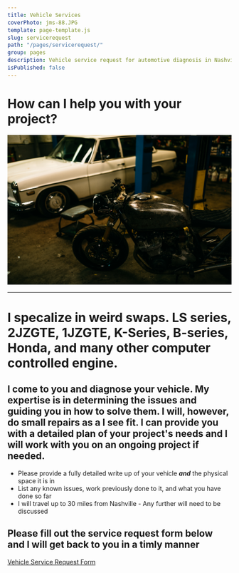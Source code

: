 ```yaml
---
title: Vehicle Services
coverPhoto: jms-88.JPG
template: page-template.js
slug: servicerequest
path: "/pages/servicerequest/"
group: pages
description: Vehicle service request for automotive diagnosis in Nashville, TN
isPublished: false
---
```



# How can I help you with your project?


![Shop Image](jms-88.JPG)


---

# I specalize in weird swaps. LS series, 2JZGTE, 1JZGTE, K-Series, B-series, Honda, and many other computer controlled engine.

## I come to you and diagnose your vehicle. My expertise is in determining the issues and guiding you in how to solve them. I will, however, do small repairs as a I see fit. I can provide you with a detailed plan of your project's needs and I will work with you on an ongoing project if needed.

 - Please provide a fully detailed write up of your vehicle ***and*** the physical space it is in
 - List any known issues, work previously done to it, and what you have done so far
 - I will travel up to 30 miles from Nashville - Any further will need to be discussed

## Please fill out the service request form below and I will get back to you in a timly manner

[Vehicle Service Request Form](/Request)